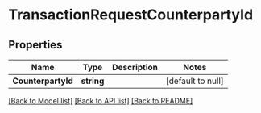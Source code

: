 # TransactionRequestCounterpartyId

## Properties
Name | Type | Description | Notes
------------ | ------------- | ------------- | -------------
**CounterpartyId** | **string** |  | [default to null]

[[Back to Model list]](../README.md#documentation-for-models) [[Back to API list]](../README.md#documentation-for-api-endpoints) [[Back to README]](../README.md)



